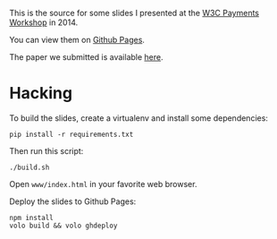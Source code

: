 This is the source for some slides I presented
at the [W3C Payments Workshop](http://www.w3.org/2013/10/payments/Overview.html) in 2014.

You can view them on [Github Pages](http://kumar303.github.io/w3c-payments/).

The paper we submitted is available [here](http://www.w3.org/2013/10/payments/papers/webpayments2014_submission_13.pdf).

# Hacking

To build the slides, create a virtualenv and install some dependencies:

    pip install -r requirements.txt

Then run this script:

    ./build.sh

Open `www/index.html` in your favorite web browser.

Deploy the slides to Github Pages:

    npm install
    volo build && volo ghdeploy
